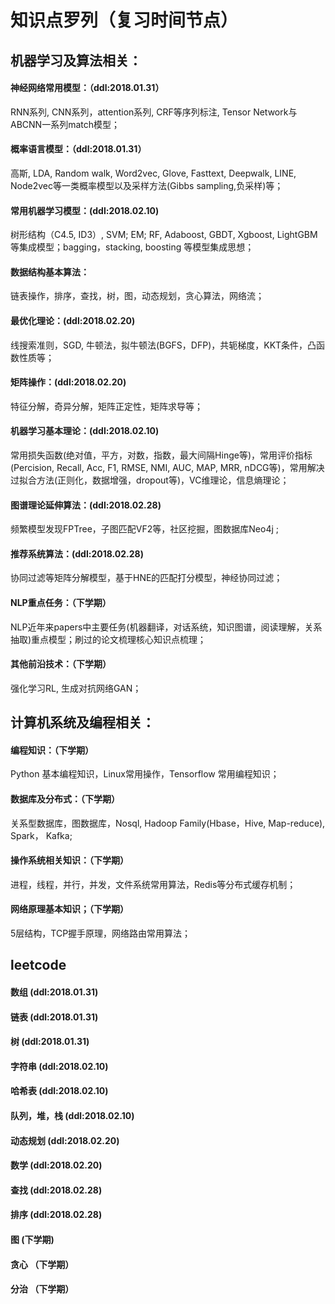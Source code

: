 # 知识点罗列（复习时间节点）

## 机器学习及算法相关：

#### 神经网络常用模型：（ddl:2018.01.31）
RNN系列,  CNN系列，attention系列,  CRF等序列标注,  Tensor Network与ABCNN一系列match模型；
#### 概率语言模型：（ddl:2018.01.31）
高斯, LDA, Random walk, Word2vec, Glove, Fasttext, Deepwalk, LINE, Node2vec等一类概率模型以及采样方法(Gibbs sampling,负采样)等；
#### 常用机器学习模型：(ddl:2018.02.10)
树形结构（C4.5, ID3）, SVM; EM; RF, Adaboost, GBDT, Xgboost, LightGBM等集成模型；bagging，stacking, boosting 等模型集成思想；
#### 数据结构基本算法：
链表操作，排序，查找，树，图，动态规划，贪心算法，网络流；
#### 最优化理论：(ddl:2018.02.20)
线搜索准则，SGD, 牛顿法，拟牛顿法(BGFS，DFP)，共轭梯度，KKT条件，凸函数性质等；
#### 矩阵操作：(ddl:2018.02.20)
特征分解，奇异分解，矩阵正定性，矩阵求导等；
#### 机器学习基本理论：(ddl:2018.02.10)
常用损失函数(绝对值，平方，对数，指数，最大间隔Hinge等)，常用评价指标(Percision, Recall, Acc, F1, RMSE, NMI, AUC, MAP, MRR, nDCG等)，常用解决过拟合方法(正则化，数据增强，dropout等)，VC维理论，信息熵理论；
#### 图谱理论延伸算法：(ddl:2018.02.28)
频繁模型发现FPTree，子图匹配VF2等，社区挖掘，图数据库Neo4j ; 
#### 推荐系统算法：(ddl:2018.02.28)
协同过滤等矩阵分解模型，基于HNE的匹配打分模型，神经协同过滤；
#### NLP重点任务：（下学期）
NLP近年来papers中主要任务(机器翻译，对话系统，知识图谱，阅读理解，关系抽取)重点模型；刷过的论文梳理核心知识点梳理；
#### 其他前沿技术：（下学期）
强化学习RL, 生成对抗网络GAN；

## 计算机系统及编程相关：

#### 编程知识：（下学期）
Python 基本编程知识，Linux常用操作，Tensorflow 常用编程知识；
#### 数据库及分布式：（下学期）
关系型数据库，图数据库，Nosql,  Hadoop Family(Hbase，Hive, Map-reduce),  Spark， Kafka;
#### 操作系统相关知识：（下学期）
进程，线程，并行，并发，文件系统常用算法，Redis等分布式缓存机制；
#### 网络原理基本知识；（下学期）
5层结构，TCP握手原理，网络路由常用算法；


## leetcode
#### 数组 (ddl:2018.01.31)
#### 链表 (ddl:2018.01.31)
#### 树 (ddl:2018.01.31)
#### 字符串 (ddl:2018.02.10)
#### 哈希表 (ddl:2018.02.10)
#### 队列，堆，栈 (ddl:2018.02.10)
#### 动态规划 (ddl:2018.02.20)
#### 数学 (ddl:2018.02.20)
#### 查找 (ddl:2018.02.28)
#### 排序 (ddl:2018.02.28)
#### 图 (下学期)
#### 贪心 （下学期）
#### 分治 （下学期）

